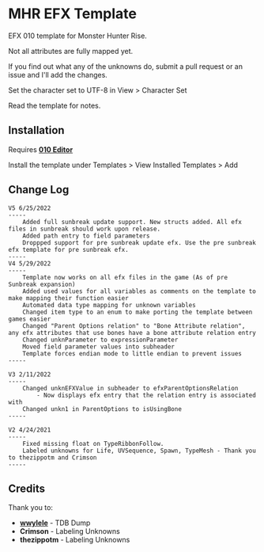 # MHR EFX Template
EFX 010 template for Monster Hunter Rise.

Not all attributes are fully mapped yet. 

If you find out what any of the unknowns do, submit a pull request or an issue and I'll add the changes.

Set the character set to UTF-8 in View > Character Set

Read the template for notes. 

## Installation
Requires **[010 Editor](https://www.sweetscape.com/010editor/)**

Install the template under Templates > View Installed Templates > Add

## Change Log
```
V5 6/25/2022
-----
	Added full sunbreak update support. New structs added. All efx files in sunbreak should work upon release.
	Added path entry to field parameters
	Droppped support for pre sunbreak update efx. Use the pre sunbreak efx template for pre sunbreak efx.
-----
V4 5/29/2022
-----
	Template now works on all efx files in the game (As of pre Sunbreak expansion)
	Added used values for all variables as comments on the template to make mapping their function easier
	Automated data type mapping for unknown variables
	Changed item type to an enum to make porting the template between games easier
	Changed "Parent Options relation" to "Bone Attribute relation", any efx attributes that use bones have a bone attribute relation entry
	Changed unknParameter to expressionParameter
	Moved field parameter values into subheader
	Template forces endian mode to little endian to prevent issues
-----

V3 2/11/2022
-----
	Changed unknEFXValue in subheader to efxParentOptionsRelation
		- Now displays efx entry that the relation entry is associated with
	Changed unkn1 in ParentOptions to isUsingBone
-----

V2 4/24/2021
-----
	Fixed missing float on TypeRibbonFollow. 
	Labeled unknowns for Life, UVSequence, Spawn, TypeMesh - Thank you to thezippotm and Crimson 
-----
```
## Credits

Thank you to:
* **[wwylele](https://github.com/wwylele)** - TDB Dump
* **Crimson** - Labeling Unknowns
* **thezippotm** - Labeling Unknowns
